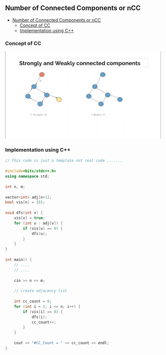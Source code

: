 ## Number of Connected Components or nCC

- [Number of Connected Components or nCC](#number-of-connected-components-or-ncc)
  - [Concept of CC](#concept-of-cc)
  - [Implementation using C++](#implementation-using-c)

### Concept of CC

![images](images/cc.png)

### Implementation using C++

```c++
// This code is just a template not real code .......

#include<bits/stdc++.h>
using namespace std;

int n, m;

vector<int> adj[n+1];
bool vis[n] = {0};

void dfs(int v) {
    vis[v] = true;
    for (int u : adj[v]) {
        if (vis[u] == 0) {
            dfs(u);
        }
    }
}

int main() {
    // ....
    // ....

    cin >> n >> m;

    // create adjacency list

    int cc_count = 0;
    for (int i = 1; i <= n; i++) {
        if (vis[i] == 0) {
            dfs(i);
            cc_count++;
        }
    }

    cout << "#CC_Count = " << cc_count << endl;
}
```